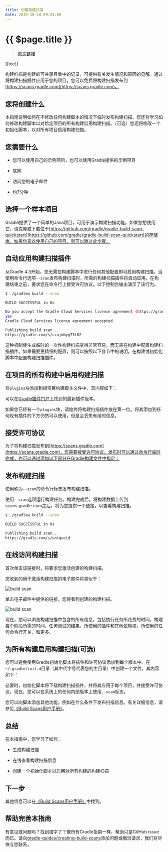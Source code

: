 ```yaml
---
title: 创建构建扫描
date: 2019-10-10 09:41:00
---
```


# {{ $page.title }}

> [原文链接](https://guides.gradle.org/creating-build-scans/)

[[toc]]

构建扫描是构建的可共享且集中的记录，可提供有关发生情况和原因的见解。通过将构建扫描插件应用于您的项目，您可以免费将构建扫描发布到[https://scans.gradle.com](https://scans.gradle.com)。

## 您将创建什么

本指南说明如何在不修改任何构建脚本的情况下临时发布构建扫描。您还将学习如何修改构建脚本以对给定项目的所有构建启用构建扫描。（可选）您还将修改一个初始化脚本，以对所有项目启用构建扫描。

## 您需要什么

- 您可以使用自己的示例项目，也可以使用Gradle提供的示例项目

- 联网

- 访问您的电子邮件

- 约7分钟

## 选择一个样本项目

Gradle提供了一个简单的Java项目，可用于演示构建扫描功能。如果您想使用它，请克隆或下载位于[https://github.com/gradle/gradle-build-scan-quickstart](https://github.com/gradle/gradle-build-scan-quickstart)的存储库。如果您喜欢使用自己的项目，则可以跳过此步骤。

## 自动应用构建扫描插件

从Gradle 4.3开始，您无需在构建脚本中进行任何其他配置即可启用构建扫描。当使用命令行选项`--scan`发布构建扫描时，所需的构建扫描插件将自动应用。在构建结束之前，要求您在命令行上接受许可协议。以下控制台输出演示了该行为。

``` sh {1}
$ ./gradlew build --scan

BUILD SUCCESSFUL in 6s

Do you accept the Gradle Cloud Services license agreement (https://gradle.com/terms-of-service)? [yes, no]
yes
Gradle Cloud Services license agreement accepted.

Publishing build scan...
https://gradle.com/s/czajmbyg73t62
```

这种机制使生成临时的一次性构建扫描变得非常容易，而无需在构建中配置构建扫描插件。如果需要更精细的配置，则可以按照以下各节中的说明，在构建或初始化脚本中配置构建扫描插件。

## 在项目的所有构建中启用构建扫描

将`plugins`块添加到根项目构建脚本文件中，其内容如下：

<CodeSwitcher :languages="{ groovy: 'Groovy', kotlin: 'Kotlin' }">
<template v-slot:groovy>

``` groovy
// build.gradle

plugins {
    id 'com.gradle.build-scan' version '2.1'
}  
```

</template>
<template v-slot:kotlin>

``` kotlin
// build.gradle.kts

plugins {
    id("com.gradle.build-scan") version "2.1"
}
```

</template>
</CodeSwitcher>

可以在[Gradle插件门户](https://plugins.gradle.org/plugin/com.gradle.build-scan)上找到的最新插件版本。

如果您已经有一个`plugins`块，请始终将构建扫描插件放在第一位。将其添加到任何现有插件的下方仍然可以使用，但是会丢失有用的信息。

## 接受许可协议

为了将构建扫描发布到[https://scans.gradle.com](https://scans.gradle.com)，您需要接受许可协议。发布时可以通过命令行临时完成，也可以通过添加以下部分在Gradle构建文件中指定：

## 发布构建扫描

使用称为`--scan`的命令行标志发布构建扫描。

使用`--scan`选项运行构建任务。构建完成后，将构建数据上传到scans.gradle.com之后，将为您提供一个链接，以查看构建扫描。

``` sh {1}
$ ./gradlew build --scan

BUILD SUCCESSFUL in 0s

Publishing build scan...
https://gradle.com/s/uniqueid
```

## 在线访问构建扫描

首次单击该链接时，将要求您激活创建的构建扫描。

您收到的用于激活构建扫描的电子邮件将类似于：

![build scan](https://guides.gradle.org/creating-build-scans/images/build_scan_email.png)

单击电子邮件中提供的链接，您将看到创建的构建扫描。

![build scan](https://guides.gradle.org/creating-build-scans/images/build_scan_page.png)

现在，您可以浏览构建扫描中包含的所有信息，包括执行任务所花费的时间，构建每个阶段所需的时间，任何测试的结果，所使用的插件和其他依赖项，所使用的任何命令行开关，和更多。

## 为所有构建启用构建扫描(可选)

您可以避免使用Gradle初始化脚本将插件和许可协议添加到每个版本中。在`~/.gradle/init.d`目录（其中代字号代表您的主目录）中创建一个文件，其内容如下：

<CodeSwitcher :languages="{ groovy: 'Groovy', kotlin: 'Kotlin' }">
<template v-slot:groovy>

``` groovy
// build.gradle

initscript {
    repositories {
        gradlePluginPortal()
    }

    dependencies {
        classpath 'com.gradle:build-scan-plugin:@scanPluginVersion@'
    }
}

rootProject {
    apply plugin: com.gradle.scan.plugin.BuildScanPlugin

    buildScan {
        termsOfServiceUrl = 'https://gradle.com/terms-of-service'
        termsOfServiceAgree = 'yes'
    }
}
```

</template>
<template v-slot:kotlin>

``` kotlin
// buildScan.init.gradle.kts

initscript {
    repositories {
        gradlePluginPortal()
    }

    dependencies {
        classpath("com.gradle:build-scan-plugin:@scanPluginVersion@")
    }
}

rootProject {
    apply<com.gradle.scan.plugin.BuildScanPlugin>()

    configure<com.gradle.scan.plugin.BuildScanExtension> {
        termsOfServiceUrl = "https://gradle.com/terms-of-service"
        termsOfServiceAgree = "yes"
    }
}
```

</template>
</CodeSwitcher>

必要时，初始化脚本将下载构建扫描插件，并将其应用于每个项目，并接受许可协议。现在，您可以在系统上的任何内部版本上使用`--scan`标志。

您可以向脚本添加其他功能，例如在什么条件下发布扫描信息。有关详细信息，请参见[《Build Scans用户手册》](https://docs.gradle.com/build-scan-plugin/?_ga=2.34500454.672448668.1570584104-1564571921.1570494734)。

## 总结

在本指南中，您学习了如何：

- 生成构建扫描

- 在线查看构建扫描信息

- 创建一个初始化脚本以启用对所有构建的构建扫描

## 下一步

其他信息可以在[《Build Scans用户手册》](https://docs.gradle.com/build-scan-plugin/?_ga=2.34500454.672448668.1570584104-1564571921.1570494734)中找到。

## 帮助完善本指南

有意见或问题吗？找到错字了？像所有Gradle指南一样，帮助只是GitHub issue而已。请向[gradle-guides/creating-build-scans](https://github.com/gradle-guides/creating-build-scans/)添加问题或撤消请求，我们将尽快与您联系。
